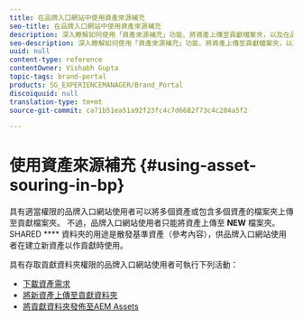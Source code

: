 ```yaml
---
title: 在品牌入口網站中使用資產來源補充
seo-title: 在品牌入口網站中使用資產來源補充
description: 深入瞭解如何使用「資產來源補充」功能、將資產上傳至貢獻檔案夾，以及在品牌入口網站中將貢獻檔案夾發佈至AEM資產。
seo-description: 深入瞭解如何使用「資產來源補充」功能、將資產上傳至貢獻檔案夾，以及在品牌入口網站中將貢獻檔案夾發佈至AEM資產。
uuid: null
content-type: reference
contentOwner: Vishabh Gupta
topic-tags: brand-portal
products: SG_EXPERIENCEMANAGER/Brand_Portal
discoiquuid: null
translation-type: tm+mt
source-git-commit: ca71b51ea51a92f23fc4c7d6682f73c4c204a5f2

---
```



# 使用資產來源補充 {#using-asset-souring-in-bp}

具有適當權限的品牌入口網站使用者可以將多個資產或包含多個資產的檔案夾上傳至貢獻檔案夾。 不過，品牌入口網站使用者只能將資產上傳至 **NEW** 檔案夾。 SHARED **** 資料夾的用途是散發基準資產（參考內容），供品牌入口網站使用者在建立新資產以作貢獻時使用。

具有存取貢獻資料夾權限的品牌入口網站使用者可執行下列活動：

* [下載資產需求](brand-portal-download-asset-requirements.md)
* [將新資產上傳至貢獻資料夾](brand-portal-upload-assets-to-contribution-folder.md)
* [將貢獻資料夾發佈至AEM Assets](brand-portal-publish-contribution-folder-to-aem-assets.md)